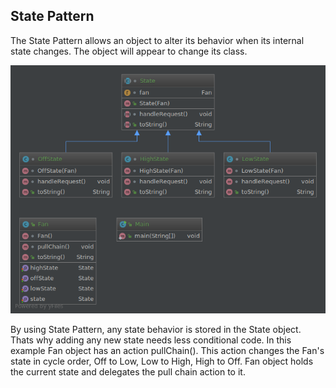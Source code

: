 ## State Pattern

The State Pattern allows an object to alter its behavior when its internal state changes. The object will appear to change its class.

![alt text](https://raw.githubusercontent.com/ronniegnr/design-pattern/master/src/bd/com/ronnie/state/state.png)

By using State Pattern, any state behavior is stored in the State object. Thats why adding any new state needs less conditional code. In this example Fan object has an action pullChain(). This action changes the Fan's state in cycle order, Off to Low, Low to High, High to Off. Fan object holds the current state and delegates the pull chain action to it.  
